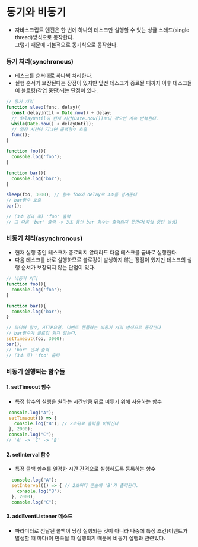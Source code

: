# 동기와 비동기  
- 자바스크립트 엔진은 한 번에 하나의 테스크만 실행할 수 있는 싱글 스레드(single thread)방식으로 동작한다.  
  그렇기 때문에 기본적으로 동기식으로 동작한다.  
### 동기 처리(synchronous)
- 테스크를 순서대로 하나씩 처리한다.  
- 실행 순서가 보장된다는 장점이 있지만 앞선 테스크가 종료될 때까지 이후 테스크들이 블로킹(작업 중단)되는 단점이 있다.  
```javascript
// 동기 처리
function sleep(func, delay){
  const delayUntil = Date.now() + delay;
  // delayUntil이 현재 시간(Date.now())보다 작으면 계속 반복한다.
  while(Date.now() < delayUntil);
  // 일정 시간이 지나면 콜백함수 호출
  func();
}

function foo(){
  console.log('foo');
}

function bar(){
  console.log('bar');
}

sleep(foo, 3000); // 함수 foo와 delay로 3초를 넘겨준다
// bar함수 호출
bar();

// (3초 경과 후) 'foo' 출력
// 그 다음 'bar' 출력 -> 3초 동안 bar 함수는 출력되지 못한다(작업 중단 발생)
```
### 비동기 처리(asynchronous)  
- 현재 실행 중인 테스크가 종료되지 않더라도 다음 테스크를 곧바로 실행한다.  
-  다음 테스크를 바로 실행하므로 블로킹이 발생하지 않는 장점이 있지만 테스크의 실행 순서가 보장되지 않는 단점이 있다.  
```javascript
// 비동기 처리
function foo(){
  console.log('foo');
}

function bar(){
  console.log('bar');
}

// 타이머 함수, HTTP요청, 이벤트 핸들러는 비동기 처리 방식으로 동작한다
// bar함수가 블로킹 되지 않는다.
setTimeout(foo, 3000);
bar();
// 'bar' 먼저 출력
// (3초 후) 'foo' 출력
```  
### 비동기 실행되는 함수들
#### 1. setTimeout 함수
  - 특정 함수의 실행을 원하는 시간만큼 뒤로 미루기 위해 사용하는 함수
 ```javascript
  console.log("A");
  setTimeout(() => {
    console.log("B"); // 2초뒤로 출력을 미뤄진다
  }, 2000);
  console.log("C");
 // 'A' -> 'C' -> 'B'
```
#### 2. setInterval 함수
  - 특정 콜백 함수를 일정한 시간 간격으로 실행하도록 등록하는 함수
```javascript
  console.log("A");
  setInterval(() => { // 2초마다 콘솔에 'B'가 출력된다.
    console.log("B");
  }, 2000);
  console.log("C");
```
#### 3. addEventListener 메소드
  - 파라미터로 전달된 콜백이 당장 실행되는 것이 아니라
    나중에 특정 조건(이벤트가 발생할 때 마다)이 만족될 때 실행되기 때문에 비동기 실행과 관련있다.
